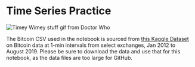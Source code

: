# Time Series Practice

![Timey Wimey stuff gif from Doctor Who](https://media1.giphy.com/media/61Yl7XzXbSZpu/source.gif)

The Bitcoin CSV used in the notebook is sourced from [this Kaggle Dataset](https://www.kaggle.com/mczielinski/bitcoin-historical-data) on  Bitcoin data at 1-min intervals from select exchanges, Jan 2012 to August 2019. Please be sure to download the data and use that for this notebook, as the data files are too large for GitHub.
